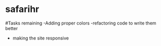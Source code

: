 # safarihr
#Tasks remaining
-Adding proper colors
-refactoring code to write them better
- making the site responsive
